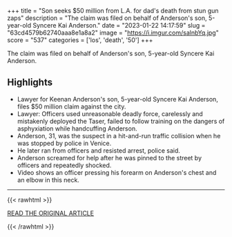 +++
title = "Son seeks $50 million from L.A. for dad's death from stun gun zaps"
description = "The claim was filed on behalf of Anderson's son, 5-year-old Syncere Kai Anderson."
date = "2023-01-22 14:17:59"
slug = "63cd4579b62740aaa8e1a8a2"
image = "https://i.imgur.com/salnbYq.jpg"
score = "537"
categories = ['los', 'death', '50']
+++

The claim was filed on behalf of Anderson's son, 5-year-old Syncere Kai Anderson.

## Highlights

- Lawyer for Keenan Anderson's son, 5-year-old Syncere Kai Anderson, files $50 million claim against the city.
- Lawyer: Officers used unreasonable deadly force, carelessly and mistakenly deployed the Taser, failed to follow training on the dangers of asphyxiation while handcuffing Anderson.
- Anderson, 31, was the suspect in a hit-and-run traffic collision when he was stopped by police in Venice.
- He later ran from officers and resisted arrest, police said.
- Anderson screamed for help after he was pinned to the street by officers and repeatedly shocked.
- Video shows an officer pressing his forearm on Anderson's chest and an elbow in this neck.

---

{{< rawhtml >}}
  <p class="article-category">
    <a target="_blank" href="https://www.cbsnews.com/news/keenan-anderson-son-seeks-50-million-from-l-a-for-dads-death-from-stun-gun-zaps/">READ THE ORIGINAL ARTICLE</a>
  </p>
{{< /rawhtml >}}

